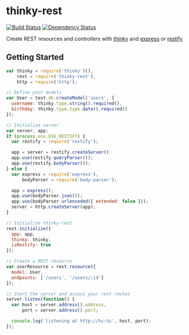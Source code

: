 # thinky-rest

[![Build Status](https://travis-ci.org/mbroadst/thinky-rest.svg?branch=master)](https://travis-ci.org/mbroadst/thinky-rest)
[![Dependency Status](https://david-dm.org/mbroadst/thinky-rest.svg)](https://david-dm.org/mbroadst/thinky-rest)

Create REST resources and controllers with [thinky](http://thinky.io/) and [express](http://expressjs.com/) or [restify](http://mcavage.me/node-restify/)

## Getting Started
```javascript
var thinky = require('thinky')(),
    rest = require('thinky-rest'),
    http = require('http');

// Define your models
var User = test.db.createModel('users', {
  username: thinky.type.string().required(),
  birthday: thinky.type.type.date().required()
});

// Initialize server
var server, app;
if (process.env.USE_RESTIFY) {
  var restify = require('restify');

  app = server = restify.createServer()
  app.use(restify.queryParser());
  app.use(restify.bodyParser());
} else {
  var express = require('express'),
      bodyParser = require('body-parser');

  app = express();
  app.use(bodyParser.json());
  app.use(bodyParser.urlencoded({ extended: false }));
  server = http.createServer(app);
}

// Initialize thinky-rest
rest.initialize({
  app: app,
  thinky: thinky,
  isRestify: true
});

// Create a REST resource
var userResource = rest.resource({
  model: User,
  endpoints: ['/users', '/users/:id']
});

// Start the server and access your rest routes
server.listen(function() {
  var host = server.address().address,
      port = server.address().port;

  console.log('listening at http://%s:%s', host, port);
});
```
